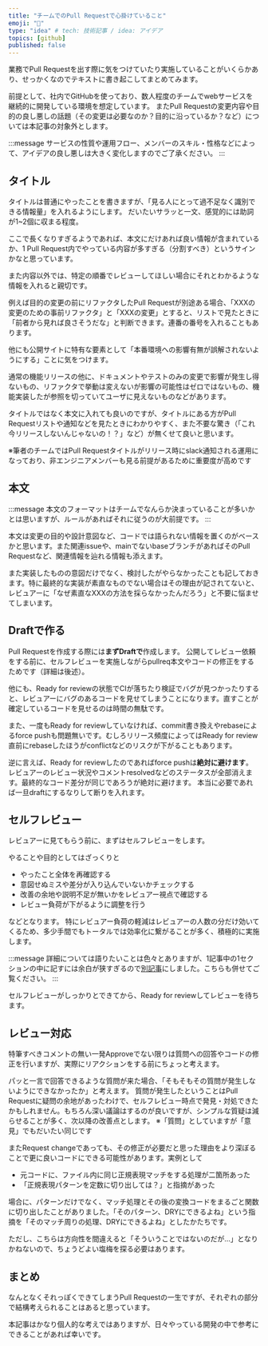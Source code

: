 ```yaml
---
title: "チームでのPull Requestで心掛けていること"
emoji: "🔖"
type: "idea" # tech: 技術記事 / idea: アイデア
topics: [github]
published: false
---
```


<!-- TODO: アドカレ挨拶 -->

業務でPull Requestを出す際に気をつけていたり実施していることがいくらかあり、せっかくなのでテキストに書き起こしてまとめてみます。

前提として、社内でGitHubを使っており、数人程度のチームでwebサービスを継続的に開発している環境を想定しています。
またPull Requestの変更内容や目的の良し悪しの話題（その変更は必要なのか？目的に沿っているか？など）については本記事の対象外とします。

:::message
サービスの性質や運用フロー、メンバーのスキル・性格などによって、アイデアの良し悪しは大きく変化しますのでご了承ください。
:::



## タイトル
タイトルは普通にやったことを書きますが、「見る人にとって過不足なく識別できる情報量」を入れるようにします。
だいたいサラッと一文、感覚的には助詞が1~2個に収まる程度。

ここで長くなりすぎるようであれば、本文にだけあれば良い情報が含まれているか、1 Pull Request内でやっている内容が多すぎる（分割すべき）というサインかなと思っています。

また内容以外では、特定の順番でレビューしてほしい場合にそれとわかるような情報を入れると親切です。

例えば目的の変更の前にリファクタしたPull Requestが別途ある場合、「XXXの変更のための事前リファクタ」と「XXXの変更」とすると、リストで見たときに「前者から見れば良さそうだな」と判断できます。連番の番号を入れることもあります。

他にも公開サイトに特有な要素として「本番環境への影響有無が誤解されないようにする」ことに気をつけます。

通常の機能リリースの他に、ドキュメントやテストのみの変更で影響が発生し得ないもの、リファクタで挙動は変えないが影響の可能性はゼロではないもの、機能実装したが参照を切っていてユーザに見えないものなどがあります。

タイトルではなく本文に入れても良いのですが、タイトルにある方がPull Requestリストや通知などを見たときにわかりやすく、また不要な驚き（「これ今リリースしないんじゃないの！？」など）が無くせて良いと思います。

※筆者のチームではPull Requestタイトルがリリース時にslack通知される運用になっており、非エンジニアメンバーも見る前提があるために重要度が高めです



## 本文
:::message
本文のフォーマットはチームでなんらか決まっていることが多いかとは思いますが、ルールがあればそれに従うのが大前提です。
:::

本文は変更の目的や設計意図など、コードでは語られない情報を置くのがベースかと思います。また関連issueや、mainでないbaseブランチがあればそのPull Requestなど、関連情報を辿れる情報も添えます。

また実装したものの意図だけでなく、検討したがやらなかったことも記しておきます。特に最終的な実装が素直なものでない場合はその理由が記されてないと、レビュアーに「なぜ素直なXXXの方法を採らなかったんだろう」と不要に悩ませてしまいます。



## Draftで作る
Pull Requestを作成する際には**まずDraftで**作成します。
公開してレビュー依頼をする前に、セルフレビューを実施しながらpullreq本文やコードの修正をするためです（詳細は後述）。

他にも、Ready for reviewの状態でCIが落ちたり検証でバグが見つかったりすると、レビュアーにバグのあるコードを見せてしまうことになります。直すことが確定しているコードを見せるのは時間の無駄です。

また、一度もReady for reviewしていなければ、commit書き換えやrebaseによるforce pushも問題無いです。むしろリリース頻度によってはReady for review直前にrebaseしたほうがconflictなどのリスクが下がることもあります。

逆に言えば、Ready for reviewしたのであればforce pushは**絶対に避けます**。レビュアーのレビュー状況やコメントresolvedなどのステータスが全部消えます。最終的なコード差分が同じであろうが絶対に避けます。
本当に必要であれば一旦draftにするなりして断りを入れます。



## セルフレビュー
レビュアーに見てもらう前に、まずはセルフレビューをします。

やることや目的としてはざっくりと
* やったこと全体を再確認する
* 意図せぬミスや差分が入り込んでいないかチェックする
* 改善の余地や説明不足が無いかをレビュアー視点で確認する
* レビュー負荷が下がるように調整を行う

などとなります。
特にレビュアー負荷の軽減はレビュアーの人数の分だけ効いてくるため、多少手間でもトータルでは効率化に繋がることが多く、積極的に実施します。

:::message
詳細については語りたいことは色々とありますが、1記事中の1セクションの中に記すには余白が狭すぎるので[別記事]()にしました。こちらも併せてご覧ください。
:::

セルフレビューがしっかりとできてから、Ready for reviewしてレビューを待ちます。



## レビュー対応
特筆すべきコメントの無い一発Approveでない限りは質問への回答やコードの修正を行いますが、実際にリアクションをする前にちょっと考えます。

パッと一言で回答できるような質問が来た場合、「そもそもその質問が発生しないようにできなかったか」と考えます。
質問が発生したということはPull Requestに疑問の余地があったわけで、セルフレビュー時点で発見・対処できたかもしれません。もちろん深い議論はするのが良いですが、シンプルな質疑は減らせることが多く、次以降の改善点とします。
※「質問」としていますが「意見」でもだいたい同じです

またRequest changeであっても、その修正が必要だと思った理由をより深ぼることで更に良いコードにできる可能性があります。実例として
* 元コードに、ファイル内に同じ正規表現マッチをする処理が二箇所あった
* 「正規表現パターンを定数に切り出しては？」と指摘があった

場合に、パターンだけでなく、マッチ処理とその後の変換コードをまるごと関数に切り出したことがありました。「そのパターン、DRYにできるよね」という指摘を「そのマッチ周りの処理、DRYにできるよね」としたかたちです。

<!-- TODO: 発掘できたら実際のコードに近いものを貼るなり文章を近づけるなり -->

ただし、こちらは方向性を間違えると「そういうことではないのだが...」となりかねないので、ちょうどよい塩梅を探る必要はあります。

## まとめ
なんとなくそれっぽくできてしまうPull Requestの一生ですが、それぞれの部分で結構考えられることはあると思っています。

本記事はかなり個人的な考えではありますが、日々やっている開発の中で参考にできることがあれば幸いです。
